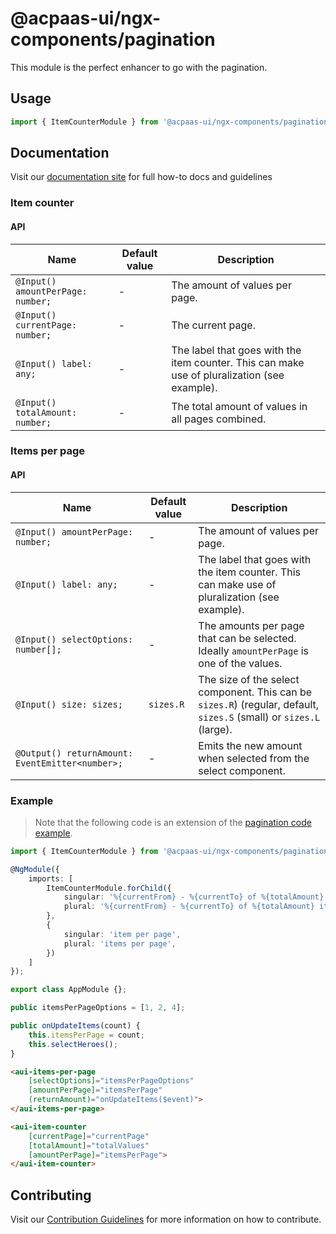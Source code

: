 # @acpaas-ui/ngx-components/pagination

This module is the perfect enhancer to go with the pagination.

## Usage

```typescript
import { ItemCounterModule } from '@acpaas-ui/ngx-components/pagination'`;
```

## Documentation

Visit our [documentation site](https://acpaas-ui.digipolis.be/) for full how-to docs and guidelines

### Item counter

#### API

| Name         | Default value | Description |
| -----------  | ------ | -------------------------- |
| `@Input() amountPerPage: number;` | - | The amount of values per page. |
| `@Input() currentPage: number;` | - | The current page. |
| `@Input() label: any;` | - | The label that goes with the item counter. This can make use of pluralization (see example). |
| `@Input() totalAmount: number;` | - | The total amount of values in all pages combined. |

### Items per page

#### API

| Name         | Default value | Description |
| -----------  | ------ | -------------------------- |
| `@Input() amountPerPage: number;` | - | The amount of values per page. |
| `@Input() label: any;` | - | The label that goes with the item counter. This can make use of pluralization (see example). |
| `@Input() selectOptions: number[];` | - | The amounts per page that can be selected. Ideally `amountPerPage` is one of the values. |
| `@Input() size: sizes;` | `sizes.R` | The size of the select component. This can be `sizes.R`) (regular, default, `sizes.S` (small) or `sizes.L` (large). |
| `@Output() returnAmount: EventEmitter<number>;` | - | Emits the new amount when selected from the select component. |

### Example

> Note that the following code is an extension of the [pagination code example](../pagination/README.md).

```typescript
import { ItemCounterModule } from '@acpaas-ui/ngx-components/pagination';

@NgModule({
    imports: [
        ItemCounterModule.forChild({
            singular: '%{currentFrom} - %{currentTo} of %{totalAmount} item',
            plural: '%{currentFrom} - %{currentTo} of %{totalAmount} items',
        },
        {
            singular: 'item per page',
            plural: 'items per page',
        })
    ]
});

export class AppModule {};
```

```typescript
public itemsPerPageOptions = [1, 2, 4];

public onUpdateItems(count) {
    this.itemsPerPage = count;
    this.selectHeroes();
}
```

```html
<aui-items-per-page
    [selectOptions]="itemsPerPageOptions"
    [amountPerPage]="itemsPerPage"
    (returnAmount)="onUpdateItems($event)">
</aui-items-per-page>

<aui-item-counter
    [currentPage]="currentPage"
    [totalAmount]="totalValues"
    [amountPerPage]="itemsPerPage">
</aui-item-counter>
```

## Contributing

Visit our [Contribution Guidelines](../../../../../CONTRIBUTING.md) for more information on how to contribute.
